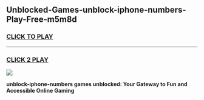 
## Unblocked-Games-unblock-iphone-numbers-Play-Free-m5m8d
<h3>
<a href="https://premium76.site?title=unblock-iphone-numbers&ref=18A1">CLICK TO PLAY</a></h3>
<hr>

<h3>
<a href="https://premium76.site?title=unblock-iphone-numbers&ref=18A1">CLICK 2 PLAY</a>
  
</h3>

<a href="https://premium76.site?title=unblock-iphone-numbers&ref=18A1"><img src="https://clearcache.store/games.png"></a>


**unblock-iphone-numbers games unblocked: Your Gateway to Fun and Accessible Online Gaming**
